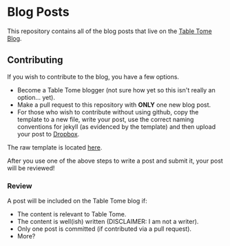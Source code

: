 # Blog Posts

This repository contains all of the blog posts that live on the [Table Tome Blog](https://blog.tabletome.com).

## Contributing

If you wish to contribute to the blog, you have a few options.

- Become a Table Tome blogger (not sure how yet so this isn't really an option... yet).
- Make a pull request to this repository with **ONLY** one new blog post.
- For those who wish to contribute without using github, copy the template to a new file, write your post, use the correct naming conventions for jekyll (as evidenced by the template) and then upload your post to [Dropbox](https://www.dropbox.com/request/llvsrI6z5tqWCSyl9OcY).

The raw template is located [here](https://raw.githubusercontent.com/table-tome/blog-posts/7a179208b561fbde0e5f5d5c54e5cc9cd570fe31/YEAR-MM-DD-post-title.md).

After you use one of the above steps to write a post and submit it, your post will be reviewed!

### Review

A post will be included on the Table Tome blog if:

- The content is relevant to Table Tome.
- The content is well(ish) written (DISCLAIMER: I am not a writer).
- Only one post is committed (if contributed via a pull request).
- More?
